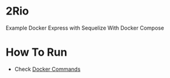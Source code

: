 # 2Rio

Example Docker Express with Sequelize With Docker Compose

# How To Run

- Check [Docker Commands](docker.md)